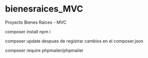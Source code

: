 # bienesraices_MVC
Proyecto Bienes Raíces - MVC 


composer install
npm i

composer update despues de registrar cambios en el composer.json

composer require phpmailer/phpmailer